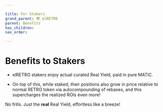 ```yaml
---

title: For Stakers
grand_parent: 😎 elRETRO
parent: Benefits
has_children:
nav_order:

---
```



# Benefits to Stakers

- elRETRO stakers enjoy actual curated Real Yield, paid in pure MATIC.

- On top of this, while staked, their positions also grow in price relative to normal RETRO token via autocompounding of rebases, and this supercharges the realized ROIs even more!

No frills. Just the **real** Real Yield, effortless like a breeze!

